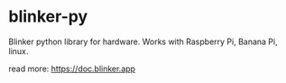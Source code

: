 # blinker-py
Blinker python library for hardware. Works with Raspberry Pi, Banana Pi, linux.  

read more: https://doc.blinker.app  